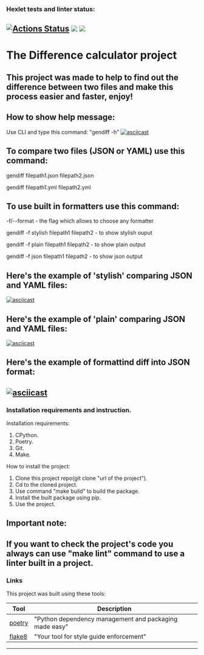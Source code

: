 ### Hexlet tests and linter status:
[![Actions Status](https://github.com/vitallcore/python-project-50/actions/workflows/hexlet-check.yml/badge.svg)](https://github.com/vitallcore/python-project-50/actions)
<a href="https://codeclimate.com/github/vitallcore/python-project-50/maintainability"><img src="https://api.codeclimate.com/v1/badges/f0a76ea8589689b816c1/maintainability" /></a>
<a href="https://codeclimate.com/github/vitallcore/python-project-50/test_coverage"><img src="https://api.codeclimate.com/v1/badges/f0a76ea8589689b816c1/test_coverage" /></a>
---
# The Difference calculator project
This project was made to help to find out the difference between two files and make this process easier and faster, enjoy!
---
## How to show help message:

Use CLI and type this command: "gendiff -h"
[![asciicast](https://asciinema.org/a/674356.svg)](https://asciinema.org/a/674356)

## To compare two files (JSON or YAML) use this command:

gendiff filepath1.json filepath2.json

gendiff filepath1.yml filepath2.yml

## To use built in formatters use this command:

-f/--format - the flag which allows to choose any formatter

gendiff -f stylish filepath1 filepath2 - to show stylish ouput

gendiff -f plain filepath1 filepath2 - to show plain output

gendiff -f json filepath1 filepath2 - to show json output

## Here's the example of 'stylish' comparing JSON and YAML files:
[![asciicast](https://asciinema.org/a/674836.svg)](https://asciinema.org/a/674836)
## Here's the example of 'plain' comparing JSON and YAML files:
[![asciicast](https://asciinema.org/a/674986.svg)](https://asciinema.org/a/674986)
## Here's the example of formattind diff into JSON format:
[![asciicast](https://asciinema.org/a/674993.svg)](https://asciinema.org/a/674993)
---
### Installation requirements and instruction.

Installation requirements:
1. CPython.
2. Poetry.
3. Git.
4. Make.

How to install the project:
1. Clone this project repo(git clone "url of the project").
2. Cd to the cloned project.
3. Use command "make build" to build the package.
4. Install the built package using pip.
5. Use the project.

## Important note:

If you want to check the project's code you always can use "make lint" command to use a linter built in a project.
---
### Links

This project was built using these tools:

| Tool                                                                        | Description                                             |
|-----------------------------------------------------------------------------|---------------------------------------------------------|
| [poetry](https://python-poetry.org/)                                        | "Python dependency management and packaging made easy"  |
| [flake8](https://flake8.pycqa.org/)                                         | "Your tool for style guide enforcement" |

---

